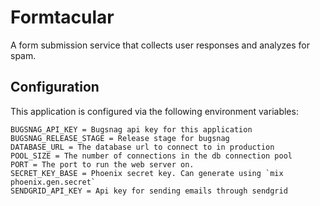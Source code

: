 # Formtacular

A form submission service that collects user responses and analyzes for spam.

## Configuration

This application is configured via the following environment variables:

    BUGSNAG_API_KEY = Bugsnag api key for this application
    BUGSNAG_RELEASE_STAGE = Release stage for bugsnag
    DATABASE_URL = The database url to connect to in production
    POOL_SIZE = The number of connections in the db connection pool
    PORT = The port to run the web server on.
    SECRET_KEY_BASE = Phoenix secret key. Can generate using `mix phoenix.gen.secret`
    SENDGRID_API_KEY = Api key for sending emails through sendgrid

